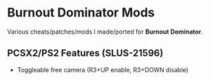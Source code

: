 # Burnout Dominator Mods

Various cheats/patches/mods I made/ported for **Burnout Dominator**.

## PCSX2/PS2 Features (SLUS-21596)
- Toggleable free camera (R3+UP enable, R3+DOWN disable)
